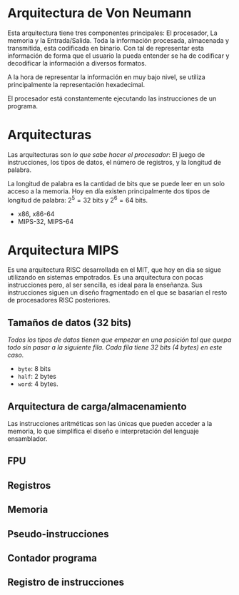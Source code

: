 
# Arquitectura de Von Neumann

Esta arquitectura tiene tres componentes principales: El procesador, La memoria y la Entrada/Salida. Toda la información procesada, almacenada y transmitida, esta codificada en binario. Con tal de representar esta información de forma que el usuario la pueda entender se ha de codificar y decodificar la información a diversos formatos.

A la hora de representar la información en muy bajo nivel, se utiliza principalmente la representación hexadecimal.

El procesador está constantemente ejecutando las instrucciones de un programa.

# Arquitecturas

Las arquitecturas son *lo que sabe hacer el procesador*: El juego de instrucciones, los tipos de datos, el número de registros, y la longitud de palabra.

La longitud de palabra es la cantidad de bits que se puede leer en un solo acceso a la memoria. Hoy en día existen principalmente dos tipos de longitud de palabra: $2^5 = 32$ bits y $2^6 = 64$ bits.

- x86, x86-64
- MIPS-32, MIPS-64

# Arquitectura MIPS

Es una arquitectura RISC desarrollada en el MIT, que hoy en día se sigue utilizando en sistemas empotrados. Es una arquitectura con pocas instrucciones pero, al ser sencilla, es ideal para la enseñanza. Sus instrucciones siguen un diseño fragmentado en el que se basarían el resto de procesadores RISC posteriores.

## Tamaños de datos (32 bits)

*Todos los tipos de datos tienen que empezar en una posición tal que quepa todo sin pasar a la siguiente fila. Cada fila tiene 32 bits (4 bytes) en este caso.*

- `byte`: 8 bits
- `half`: 2 bytes
- `word`: 4 bytes.

## Arquitectura de carga/almacenamiento

Las instrucciones aritméticas son las únicas que pueden acceder a la memoria, lo que simplifica el diseño e interpretación del lenguaje ensamblador.


## FPU


## Registros

## Memoria

## Pseudo-instrucciones

## Contador programa

## Registro de instrucciones